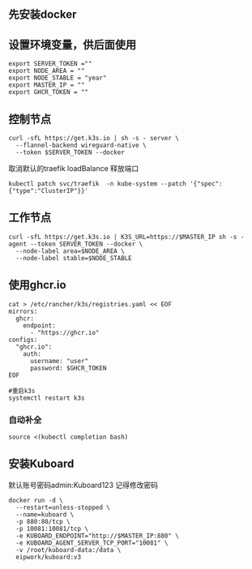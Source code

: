 ## 先安装docker

## 设置环境变量，供后面使用
```shell
export SERVER_TOKEN =""
export NODE_AREA = ""
export NODE_STABLE = "year"
export MASTER_IP = ""
export GHCR_TOKEN = ""
```

## 控制节点

```shell
curl -sfL https://get.k3s.io | sh -s - server \
  --flannel-backend wireguard-native \
  --token $SERVER_TOKEN --docker

```

取消默认的traefik loadBalance 释放端口

```shell
kubectl patch svc/traefik  -n kube-system --patch '{"spec":{"type":"ClusterIP"}}'
```



## 工作节点

```shell
curl -sfL https://get.k3s.io | K3S_URL=https://$MASTER_IP sh -s - agent --token SERVER_TOKEN --docker \
  --node-label area=$NODE_AREA \
  --node-label stable=$NODE_STABLE
```
## 使用ghcr.io
```shell
cat > /etc/rancher/k3s/registries.yaml << EOF
mirrors:
  ghcr:
    endpoint:
      - "https://ghcr.io"
configs:
  "ghcr.io":
    auth:
      username: "user"
      password: $GHCR_TOKEN
EOF

#重启k3s
systemctl restart k3s
```
### 自动补全
```shell
source <(kubectl completion bash)
```

## 安装Kuboard
默认账号密码admin:Kuboard123 
记得修改密码

```shell
docker run -d \
  --restart=unless-stopped \
  --name=kuboard \
  -p 880:80/tcp \
  -p 10081:10081/tcp \
  -e KUBOARD_ENDPOINT="http://$MASTER_IP:880" \
  -e KUBOARD_AGENT_SERVER_TCP_PORT="10081" \
  -v /root/kuboard-data:/data \
  eipwork/kuboard:v3
```
